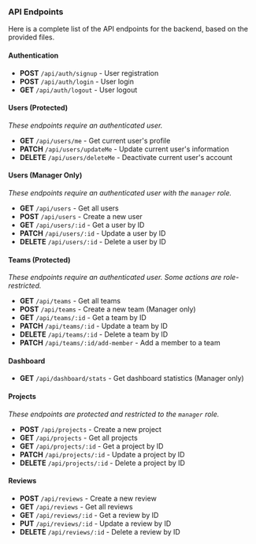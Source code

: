 ### API Endpoints

Here is a complete list of the API endpoints for the backend, based on the provided files.

#### Authentication
* **POST** `/api/auth/signup` - User registration
* **POST** `/api/auth/login` - User login
* **GET** `/api/auth/logout` - User logout

#### Users (Protected)
*These endpoints require an authenticated user.*
* **GET** `/api/users/me` - Get current user's profile
* **PATCH** `/api/users/updateMe` - Update current user's information
* **DELETE** `/api/users/deleteMe` - Deactivate current user's account

#### Users (Manager Only)
*These endpoints require an authenticated user with the `manager` role.*
* **GET** `/api/users` - Get all users
* **POST** `/api/users` - Create a new user
* **GET** `/api/users/:id` - Get a user by ID
* **PATCH** `/api/users/:id` - Update a user by ID
* **DELETE** `/api/users/:id` - Delete a user by ID

#### Teams (Protected)
*These endpoints require an authenticated user. Some actions are role-restricted.*
* **GET** `/api/teams` - Get all teams
* **POST** `/api/teams` - Create a new team (Manager only)
* **GET** `/api/teams/:id` - Get a team by ID
* **PATCH** `/api/teams/:id` - Update a team by ID
* **DELETE** `/api/teams/:id` - Delete a team by ID
* **PATCH** `/api/teams/:id/add-member` - Add a member to a team

#### Dashboard
* **GET** `/api/dashboard/stats` - Get dashboard statistics (Manager only)

#### Projects
*These endpoints are protected and restricted to the `manager` role.*
* **POST** `/api/projects` - Create a new project
* **GET** `/api/projects` - Get all projects
* **GET** `/api/projects/:id` - Get a project by ID
* **PATCH** `/api/projects/:id` - Update a project by ID
* **DELETE** `/api/projects/:id` - Delete a project by ID

#### Reviews
* **POST** `/api/reviews` - Create a new review
* **GET** `/api/reviews` - Get all reviews
* **GET** `/api/reviews/:id` - Get a review by ID
* **PUT** `/api/reviews/:id` - Update a review by ID
* **DELETE** `/api/reviews/:id` - Delete a review by ID
